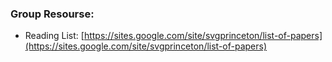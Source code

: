 ### Group Resourse:

* Reading List: [https://sites.google.com/site/svgprinceton/list-of-papers](https://sites.google.com/site/svgprinceton/list-of-papers)

